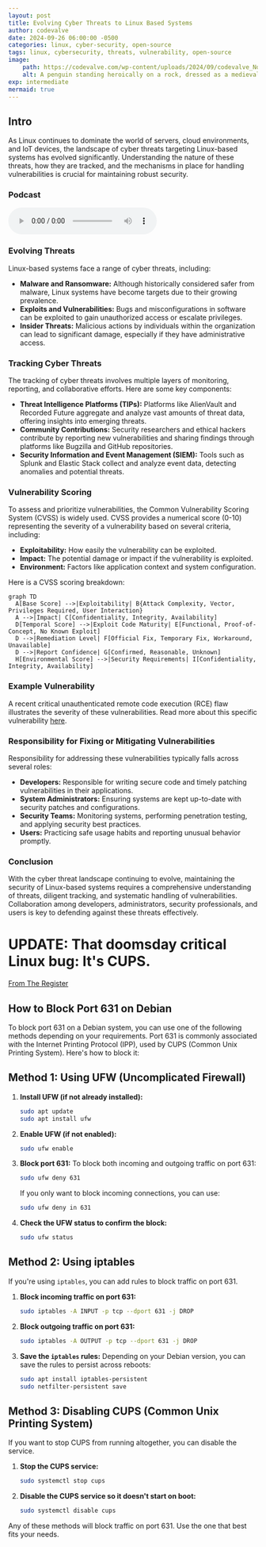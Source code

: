 ```yaml
---
layout: post
title: Evolving Cyber Threats to Linux Based Systems
author: codevalve
date: 2024-09-26 06:00:00 -0500
categories: linux, cyber-security, open-source
tags: linux, cybersecurity, threats, vulnerability, open-source
image: 
    path: https://codevalve.com/wp-content/uploads/2024/09/codevalve_Northern_Rock_Hopper_Penguin_as_a_medieval_knight_h_08529ed3-63ac-49d1-b5e6-619b79be969f_1.png
    alt: A penguin standing heroically on a rock, dressed as a medieval knight. The penguin wears a red cape, a golden medallion, and holds a gleaming sword in its flipper. The background is soft and blurred, giving an impression of an outdoor setting, highlighting the penguin's proud and determined expression.
exp: intermediate
mermaid: true
---
```


## Intro

As Linux continues to dominate the world of servers, cloud environments, and IoT devices, the landscape of cyber threats targeting Linux-based systems has evolved significantly. Understanding the nature of these threats, how they are tracked, and the mechanisms in place for handling vulnerabilities is crucial for maintaining robust security.

### Podcast

<audio ref='podcast' src="https://codevalve.com/wp-content/uploads/2024/09/Evolving-Cyber-Threats-to-Linux-Based-Systems.mp3" controls></audio>

### Evolving Threats

Linux-based systems face a range of cyber threats, including:

- **Malware and Ransomware:** Although historically considered safer from malware, Linux systems have become targets due to their growing prevalence.
- **Exploits and Vulnerabilities:** Bugs and misconfigurations in software can be exploited to gain unauthorized access or escalate privileges.
- **Insider Threats:** Malicious actions by individuals within the organization can lead to significant damage, especially if they have administrative access.

### Tracking Cyber Threats

The tracking of cyber threats involves multiple layers of monitoring, reporting, and collaborative efforts. Here are some key components:

- **Threat Intelligence Platforms (TIPs):** Platforms like AlienVault and Recorded Future aggregate and analyze vast amounts of threat data, offering insights into emerging threats.
- **Community Contributions:** Security researchers and ethical hackers contribute by reporting new vulnerabilities and sharing findings through platforms like Bugzilla and GitHub repositories.
- **Security Information and Event Management (SIEM):** Tools such as Splunk and Elastic Stack collect and analyze event data, detecting anomalies and potential threats.

### Vulnerability Scoring

To assess and prioritize vulnerabilities, the Common Vulnerability Scoring System (CVSS) is widely used. CVSS provides a numerical score (0-10) representing the severity of a vulnerability based on several criteria, including:

- **Exploitability:** How easily the vulnerability can be exploited.
- **Impact:** The potential damage or impact if the vulnerability is exploited.
- **Environment:** Factors like application context and system configuration.

Here is a CVSS scoring breakdown:

```mermaid
graph TD
  A[Base Score] -->|Exploitability| B{Attack Complexity, Vector, Privileges Required, User Interaction}
  A -->|Impact| C[Confidentiality, Integrity, Availability]
  D[Temporal Score] -->|Exploit Code Maturity| E[Functional, Proof-of-Concept, No Known Exploit]
  D -->|Remediation Level| F[Official Fix, Temporary Fix, Workaround, Unavailable]
  D -->|Report Confidence| G[Confirmed, Reasonable, Unknown]
  H[Environmental Score] -->|Security Requirements| I[Confidentiality, Integrity, Availability]
```

### Example Vulnerability

A recent critical unauthenticated remote code execution (RCE) flaw illustrates the severity of these vulnerabilities. Read more about this specific vulnerability [here](https://cybersecuritynews.com/critical-unauthenticated-rce-flaw/).

### Responsibility for Fixing or Mitigating Vulnerabilities

Responsibility for addressing these vulnerabilities typically falls across several roles:

- **Developers:** Responsible for writing secure code and timely patching vulnerabilities in their applications.
- **System Administrators:** Ensuring systems are kept up-to-date with security patches and configurations.
- **Security Teams:** Monitoring systems, performing penetration testing, and applying security best practices.
- **Users:** Practicing safe usage habits and reporting unusual behavior promptly.

### Conclusion

With the cyber threat landscape continuing to evolve, maintaining the security of Linux-based systems requires a comprehensive understanding of threats, diligent tracking, and systematic handling of vulnerabilities. Collaboration among developers, administrators, security professionals, and users is key to defending against these threats effectively.

# UPDATE: That doomsday critical Linux bug: It's CUPS.

[From The Register](https://www.theregister.com/2024/09/26/unauthenticated_rce_bug_linux/?td=readmore)

## How to Block Port 631 on Debian

To block port 631 on a Debian system, you can use one of the following methods depending on your requirements. Port 631 is commonly associated with the Internet Printing Protocol (IPP), used by CUPS (Common Unix Printing System). Here's how to block it:

## Method 1: Using UFW (Uncomplicated Firewall)

1. **Install UFW (if not already installed):**

   ```bash
   sudo apt update  
   sudo apt install ufw  
   ```

2. **Enable UFW (if not enabled):**

   ```bash
   sudo ufw enable  
   ```

3. **Block port 631:** To block both incoming and outgoing traffic on port 631:

   ```bash
   sudo ufw deny 631  
   ```

   If you only want to block incoming connections, you can use:

   ```bash
   sudo ufw deny in 631  
   ```

4. **Check the UFW status to confirm the block:**

   ```bash
   sudo ufw status  
   ```

## Method 2: Using iptables

If you're using `iptables`, you can add rules to block traffic on port 631.

1. **Block incoming traffic on port 631:**

   ```bash
   sudo iptables -A INPUT -p tcp --dport 631 -j DROP  
   ```

2. **Block outgoing traffic on port 631:**

   ```bash
   sudo iptables -A OUTPUT -p tcp --dport 631 -j DROP  
   ```

3. **Save the `iptables` rules:** Depending on your Debian version, you can save the rules to persist across reboots:

   ```bash
   sudo apt install iptables-persistent  
   sudo netfilter-persistent save  
   ```

## Method 3: Disabling CUPS (Common Unix Printing System)

If you want to stop CUPS from running altogether, you can disable the service.

1. **Stop the CUPS service:**

   ```bash
   sudo systemctl stop cups  
   ```

2. **Disable the CUPS service so it doesn't start on boot:**

   ```bash
   sudo systemctl disable cups  
   ```

Any of these methods will block traffic on port 631. Use the one that best fits your needs.